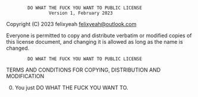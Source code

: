             DO WHAT THE FUCK YOU WANT TO PUBLIC LICENSE
                    Version 1, February 2023

 Copyright (C) 2023 felixyeah <felixyeah@outlook.com>

 Everyone is permitted to copy and distribute verbatim or modified
 copies of this license document, and changing it is allowed as long
 as the name is changed.

            DO WHAT THE FUCK YOU WANT TO PUBLIC LICENSE
   TERMS AND CONDITIONS FOR COPYING, DISTRIBUTION AND MODIFICATION

  0. You just DO WHAT THE FUCK YOU WANT TO.
